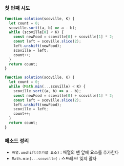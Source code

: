 ##

### 첫 번째 시도

```javascript
function solution(scoville, K) {
  let count = 0;
  scoville.sort((a, b) => a - b);
  while (scoville[0] < K) {
    const newFood = scoville[0] + scoville[1] * 2;
    const left = scoville.slice(2);
    left.unshift(newFood);
    scoville = left;
    count++;
  }
  return count;
}
```

```javascript
function solution(scoville, K) {
  let count = 0;
  while (Math.min(...scoville) < K) {
    scoville.sort((a, b) => a - b);
    const newFood = scoville[0] + scoville[1] * 2;
    const left = scoville.slice(2);
    left.unshift(newFood);
    scoville = left;
    count++;
  }
  return count;
}
```


### 메소드 정리
- `배열.unshift(추가할 요소)` : 배열의 맨 앞에 요소를 추가한다
- `Math.min(...scoville)` : 스프레드! 잊지 말자